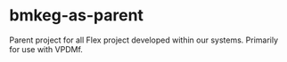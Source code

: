 bmkeg-as-parent
===============

Parent project for all Flex project developed within our systems. Primarily for use with VPDMf.
